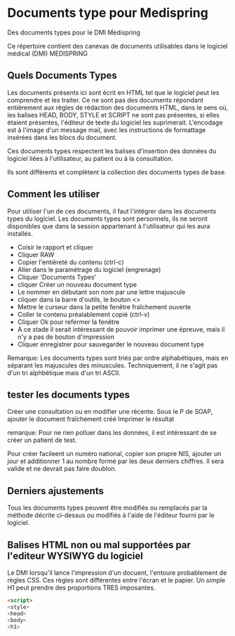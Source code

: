 # Documents type pour Medispring

Des documents types pour le DMI Medispring

Ce répertoire contient des canevas de documents utilisables dans le logiciel médical (DMI) MEDISPRING

## Quels Documents Types

Les documents présents ici sont écrit en HTML tel que le logiciel peut les comprendre et les traiter.
Ce ne sont pas des documents répondant entièrement aux règles de rédaction des documents HTML, dans le sens où, les balises HEAD, BODY, STYLE et SCRIPT ne sont pas présentes, si elles étaient présentes, l'éditeur de texte du logiciel les suprimerait.  L'encodage est à l'image d'un message mail, avec les instructions de formattage insérées dans les blocs du document.

Ces documents types respectent les balises d'insertion des données du logiciel liées à l'utilisateur, au patient ou à la consultation.

Ils sont différents et complètent la collection des documents types de base.

## Comment les utiliser

Pour utiliser l'un de ces documents, il faut l'intégrer dans les documents types du logiciel.
Les documents types sont personnels, ils ne seront disponibles que dans la session appartenant à l'utilisateur qui les aura installés.

- Coisir le rapport et cliquer
- Cliquer RAW
- Copier l'entièreté du contenu (ctrl-c)
- Aller dans le paramétrage du logiciel (engrenage)
- Cliquer 'Documents Types'
- cliquer Créer un nouveau document type
- Le nommer en débutant son nom par une lettre majuscule
- cliquer dans la barre d'outils, le bouton <>
- Mettre le curseur dans la petite fenêtre fraîchement ouverte
- Coller le contenu préalablement copié (ctrl-v)
- Cliquer Ok pour refermer la fenêtre
- A ce stade il serait intéressant de pouvoir imprimer une épreuve, mais il n'y a pas de bouton d'impression
- Cliquer enregistrer pour sauvegarder le nouveau document type

Remarque:
Les documents types sont triés par ordre alphabétiques, mais en séparant les majuscules des minuscules.  Techniquement, il ne s'agit pas d'un tri alphbétique mais d'un tri ASCII.

## tester les documents types

Créer une consultation ou en modifier une récente.
Sous le P de SOAP, ajouter le document fraîchement créé
Imprimer le résultat

remarque:
Pour ne rien polluer dans les données, il est intéressant de se créer un patient de test.

Pour créer facileent un numéro national, copier son propre NIS, ajouter un jour et additionner 1 au nombre formé par les deux derniers chiffres.  Il sera valide et ne devrait pas faire doublon.

## Derniers ajustements

Tous les documents types peuvent être modifiés ou remplacés par la méthode décrite ci-dessus ou modifiés à l'aide de l'éditeur fourni par le logiciel.

## Balises HTML non ou mal supportées par l'editeur WYSIWYG du logiciel

Le DMI lorsqu'il lance l'impression d'un docuent, l'entoure probablement de règles CSS.  Ces règles sont différentes entre l'écran et le papier.  Un simple H1 peut prendre des proportions TRES imposantes.

```html
<script>
<style>
<head>
<body>
<h1>

```
